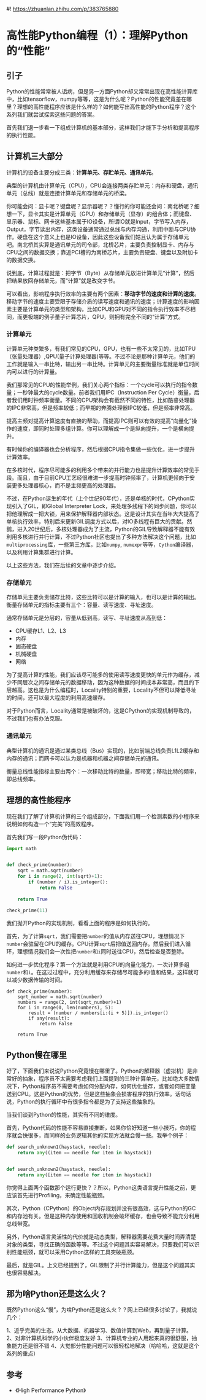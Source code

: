 #! https://zhuanlan.zhihu.com/p/383765880
# 高性能Python编程（1）：理解Python的“性能”

## 引子

Python的性能常常被人诟病，但是另一方面Python却又常常出现在高性能计算库中，比如tensorflow，numpy等等，这是为什么呢？Python的性能究竟差在哪里？理想的高性能程序应该是什么样的？如何能写出高性能的Python程序？这个系列我们就尝试探索这些问题的答案。

首先我们退一步看一下组成计算机的基本部分，这样我们才能下手分析和提高程序的执行性能。

## 计算机三大部分

计算机的设备主要分成三类：**计算单元、存贮单元、通讯单元**。

典型的计算机由计算单元（CPU），CPU会连接两类存贮单元：内存和硬盘，通讯单元（总线）就是连接计算单元和存储单元的桥梁。

你可能会问：显卡呢？键盘呢？显示器呢？？懂行的你可能还会问：南北桥呢？细想一下，显卡其实是计算单元（GPU）和存储单元（显存）的组合体；而键盘、显示器、鼠标、网卡这些基本属于IO设备，所谓IO就是Input，字节写入内存，Output，字节读出内存，这类设备通常通过总线与内存沟通，利用中断与CPU协作。硬盘在这个意义上也是IO设备，因此这些设备我们姑且认为属于存储单元吧。南北桥其实算是通讯单元的司令部，北桥芯片，主要负责控制显卡、内存与CPU之间的数据交换；靠近PCI槽的为南桥芯片，主要负责硬盘、键盘以及附加卡的数据交换。

说到底，计算过程就是：把字节（Byte）从存储单元放进计算单元“计算”，然后把结果放回存储单元，而“计算”就是改变字节。

可以看出，影响程序执行效率的主要有两个因素：**移动字节的速度和计算的速度**。移动字节的速度主要受限于存储介质的读写速度和通讯的速度；计算速度的影响因素主要是计算单元的类型和架构，比如CPU和GPU对不同的指令执行效率不尽相同，而更极端的例子量子计算芯片，QPU，则拥有完全不同的“计算”方式。

### 计算单元

计算单元种类繁多，有我们常见的CPU，GPU，也有一些不太常见的，比如TPU（张量处理器）,QPU(量子计算处理器)等等。不过不论是那种计算单元，他们的工作就是输入一串比特，输出另一串比特。计算单元的主要衡量标准就是单位时间内可以进行的计算量。

我们那常见的CPU的性能举例，我们关心两个指标：一个cycle可以执行的指令数量；一秒钟最大的cycle数量。前者我们用IPC（Instruction Per Cycle）衡量，后者我们用时钟频率衡量。不同的CPU架构会有截然不同的特性，比如酷睿处理器的IPC非常高，但是频率较低；而早期的奔腾处理器IPC较低，但是频率非常高。

提高主频对提高计算速度有直接的帮助，而提高IPC则可以有效的提高“向量化”操作的速度，即同时处理多组计算。你可以理解成一个是纵向提升，一个是横向提升。

有时候你的编译器也会分析程序，然后根据CPU指令集做一些优化，进一步提升计算效率。

在多核时代，程序尽可能多的利用多个带来的并行能力也是提升计算效率的常见手段。而且，由于目前CPU工艺经很难进一步提高时钟频率了，计算机更倾向于安装更多处理器核心，而不是主频更高的处理器。

不过，在Python诞生的年代（上个世纪90年代），还是单核的时代，CPython实现引入了GIL，即Global Interpreter Lock，来处理多线程下的同步问题，你可以把他理解成一把大锁，用来保护解释器内部状态。这是设计其实在当年大大提高了单核执行效率，特别后来更新GIL调度方式以后，对IO多线程有巨大的贡献。然鹅，进入20世纪后，多核处理器成为了主流，Python的GIL导致解释器不能有效利用多核进行并行计算，不过Python社区也提出了多种方法解决这个问题，比如`multiprocessing`库，一些第三方库，比如`numpy`, `numexpr`等等，`Cython`编译器，以及利用计算集群进行计算。

以上这些方法，我们在后续的文章中逐步介绍。

### 存储单元

存储单元主要负责储存比特，这些比特可以是计算的输入，也可以是计算的输出。衡量存储单元的指标主要有三个：容量、读写速度、寻址速度。

通常存储单元是分层的，容量从低到高，读写、寻址速度从高到低：

- CPU缓存L1、L2、L3
- 内存
- 固态硬盘
- 机械硬盘
- 网络

为了提高计算的性能，我们应该尽可能多的使用读写速度更快的单元作为缓存，减少不同层次之间存储单元的数据移动，因为这种数据的时间成本非常高，而且约下层越高。这也是为什么编程时，Locality特别的重要，Locality不但可以降低寻址的时间，还可以最大程度的利用高速缓存。

对于Python而言，Locality通常是被破坏的，这是CPython的实现机制导致的，不过我们也有办法克服。

### 通讯单元

典型计算机的通讯是通过某类总线（Bus）实现的，比如前端总线负责L1L2缓存和内存的通讯；而网卡可以认为是机器和机器之间存储单元的通讯。

衡量总线性能指标主要由两个：一次移动比特的数量，即带宽；移动比特的频率，即总线频率。

## 理想的高性能程序

现在我们了解了计算机计算的三个组成部分，下面我们用一个检测素数的小程序来说明如何构造一个“完美”的高效程序。

首先我们写一段Python伪代码：

```python
import math


def check_prime(number):
    sqrt = math.sqrt(number)
    for i in range(2, int(sqrt)+1):
        if (number / i).is_integer():
            return False
    
    return True
    
check_prime(11)
```

我们抛开Python的实现机制，看看上面的程序是如何执行的。

首先，为了计算`sqrt`，我们需要把`number`的值从内存送往CPU，理想情况下`number`会驻留在CPU的缓存。CPU计算`sqrt`后把值送回内存。然后我们进入循环，理想情况我们会一次性把`number`和`i`同时送往CPU，然后检查是否整除。

如何进一步优化程序？第一个方法就是利用CPU的向量化能力，一次计算多组`number`和`i`。在这过过程中，充分利用缓存来存储尽可能多的i值和结果，这样就可以减少数据传输的时间。

```python=
def check_prime(number):
    sqrt_number = math.sqrt(number) 
    numbers = range(2, int(sqrt_number)+1) 
    for i in range(0, len(numbers), 5):
        result = (number / numbers[i:(i + 5)]).is_integer() 
        if any(result):
            return False

    return True
```

## Python慢在哪里

好了，下面我们来说说Python究竟慢在哪里了。Python的解释器（虚拟机）是非常好的抽象，程序员不太需要考虑我们上面提到的三种计算单元，比如绝大多数情况下，Python程序员不需要考虑如何分配内存，如何优化缓存，或者如何把变量送到CPU。这是Python的优势，但是这些抽象会损害程序的执行效率。话句话说，Python的执行循环中有很多指令都是为了支持这些抽象的。

当我们谈到Python的性能，其实有不同的维度。

首先，Python代码的性能不容易直接推断，如果你恰好知道一些小技巧，你的程序就会快很多，而同样的业务逻辑其他的实现方法就会慢一些。我举个例子：

```python
def search_unknown1(haystack, needle):
    return any((item == needle for item in haystack))


def search_unknown2(haystack, needle):
    return any([item == needle for item in haystack])
```

你觉得上面两个函数那个运行更快？？所以，Python这类语言提升性能之前，更应该首先进行Profiling，来确定性能瓶颈。

其次，Python（CPython）的Object内存规划并没有很高效，这与Python的GC和内存池有关。但是这种内存使用和回收机制会破坏缓存，也会导致不能充分利用总线带宽。

另外，Python语言灵活性的代价就是动态类型，解释器需要花费大量时间弄清楚对象的类型，寻找正确的函数等等。不过这个问题其实容易解决，只要我们可以识别性能瓶颈，就可以采用Cython这样的工具突破瓶颈。

最后，就是GIL。上文已经提到了，GIL限制了并行计算能力，但是这个问题其实也很容易解决。


## 那为啥Python还是这么火？

既然Python这么“慢”，为啥Python还是这么火？？网上已经很多讨论了，我就说几个：

1、近乎完美的生态。从大数据、机器学习、数值计算到Web，再到量子计算。
2、对非计算机科学的小伙伴极度友好
3、计算机专业的人用起来真的很舒服，抽象能力还是很不错
4、大觉部分性能问题可以很轻松地解决（哈哈哈，这就是这个系列的重点）

## 参考
- 《High Performance Python》